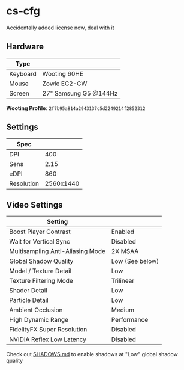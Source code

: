 # cs-cfg

Accidentally added license now, deal with it

## Hardware
| Type     |                       |
|----------|-----------------------|
| Keyboard | Wooting 60HE          |
| Mouse    | Zowie EC2-CW          |
| Screen   | 27" Samsung G5 @144Hz |

**Wooting Profile**: `2f7b95a814a2943137c5d2249214f2852312`

## Settings
| Spec       |           |
|------------|-----------|
| DPI        | 400       |
| Sens       | 2.15      |
| eDPI       | 860       |
| Resolution | 2560x1440 |

## Video Settings
| Setting                          |                 |
|----------------------------------|-----------------|
| Boost Player Contrast            | Enabled         |
| Wait for Vertical Sync           | Disabled        |
| Multisampling Anti-Aliasing Mode | 2X MSAA         |
| Global Shadow Quality            | Low (See below) |
| Model / Texture Detail           | Low             |
| Texture Filtering Mode           | Trilinear       |
| Shader Detail                    | Low             |
| Particle Detail                  | Low             |
| Ambient Occlusion                | Medium          |
| High Dynamic Range               | Performance     |
| FidelityFX Super Resolution      | Disabled        |
| NVIDIA Reflex Low Latency        | Disabled        |

Check out [SHADOWS.md](/SHADOWS.md) to enable shadows at "Low" global shadow quality
